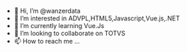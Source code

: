 - 👋 Hi, I’m @wanzerdata
- 👀 I’m interested in ADVPL,HTML5,Javascript,Vue.js,.NET
- 🌱 I’m currently learning Vue.Js
- 💞️ I’m looking to collaborate on TOTVS
- 📫 How to reach me ...

<!---
wanzerdata/wanzerdata is a ✨ special ✨ repository because its `README.md` (this file) appears on your GitHub profile.
You can click the Preview link to take a look at your changes.
--->
